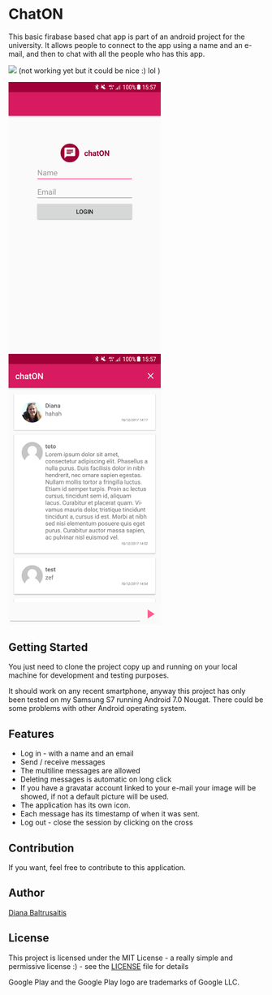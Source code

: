 # ChatON

This basic firabase based chat app is part of an android project for the university.
It allows people to connect to the app using a name and an e-mail, and then to chat with all the people who has this app.

<img src="https://play.google.com/intl/en_us/badges/images/generic/en-play-badge.png" height="80"/> (not working yet but it could be nice :) lol )

<img src="/ScreenShots/Screenshot_20171210-155756.png" width="300" /> <img src="/ScreenShots/Screenshot_20171210-155741.png" width="300" />

## Getting Started

You just need to clone the project copy up and running on your local machine for development and testing purposes.

It should work on any recent smartphone, anyway this project has only been tested on my Samsung S7 running Android 7.0 Nougat.
There could be some problems with other Android operating system.

## Features

- Log in - with a name and an email
- Send / receive messages
- The multiline messages are allowed
- Deleting messages is automatic on long click
- If you have a gravatar account linked to your e-mail your image will be showed, if not a default picture will be used.
- The application has its own icon.
- Each message has its timestamp of when it was sent.
- Log out - close the session by clicking on the cross 

## Contribution

If you want, feel free to contribute to this application.

## Author

[Diana Baltrusaitis](https://github.com/nitabaltru)

## License

This project is licensed under the MIT License - a really simple and permissive license :) - see the [LICENSE](LICENSE) file for details

Google Play and the Google Play logo are trademarks of Google LLC.
